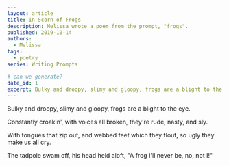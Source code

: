 ```yaml
---
layout: article
title: In Scorn of Frogs
description: Melissa wrote a poem from the prompt, "frogs".
published: 2019-10-14
authors:
  - Melissa
tags: 
  - poetry
series: Writing Prompts

# can we generate?
date_id: 1
excerpt: Bulky and droopy, slimy and gloopy, frogs are a blight to the eye.
---
```

Bulky and droopy, slimy and gloopy, frogs are a blight to the eye.

Constantly croakin', with voices all broken, they're rude, nasty, and sly.

With tongues that zip out, and webbed feet which they flout, so ugly they make us all cry.

The tadpole swam off, his head held aloft, "A frog I'll never be, no, not I!"